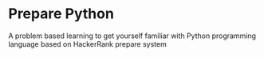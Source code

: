 # Prepare Python
A problem based learning to get yourself familiar with Python programming language based on HackerRank prepare system <br>

